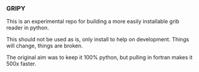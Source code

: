### GRIPY

This is an experimental repo for building a more easily installable grib reader in python.  

This should not be used as is, only install to help on development.  Things will change, things are broken.  


The original aim was to keep it 100% python, but pulling in fortran makes it 500x faster.
